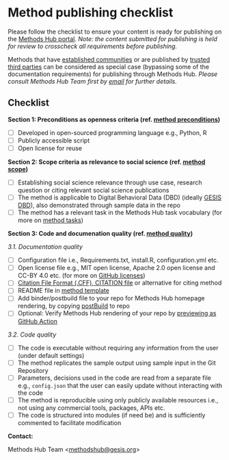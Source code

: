 # Method publishing checklist

Please follow the checklist to ensure your content is ready for publishing on the [Methods Hub portal](https://methodshub.gesis.org/). *Note: the content submitted for publishing is held for review to crosscheck all requirements before publishing.*

Methods that have [established communities](https://github.com/GESIS-Methods-Hub/guidelines-for-methods/blob/main/method-submission-guidelines.md#13alternative-for-established-methods) or are published by [trusted third parties](https://github.com/GESIS-Methods-Hub/guidelines-for-methods/blob/main/method-submission-guidelines.md#12trusted-third-party-review-bodies) can be considered as special case (bypassing some of the documentation requirements) for publishing through Methods Hub. *Please consult Methods Hub Team first by [email](methodshub@gesis.org) for further details.*

## Checklist
**Section 1:  Preconditions as openness criteria (ref. [method preconditions](https://github.com/GESIS-Methods-Hub/guidelines-for-methods/blob/main/method-submission-guidelines.md#3-method-preconditions))**
- [ ] Developed in open-sourced programming language e.g., Python, R 
- [ ] Publicly accessible script 
- [ ] Open license for reuse 

**Section 2:  Scope criteria as relevance to social science (ref. [method scope](https://github.com/GESIS-Methods-Hub/guidelines-for-methods/blob/main/method-submission-guidelines.md#4-scoping-criteria))**
- [ ] Establishing social science relevance through use case, research question or citing relevant social science publications 
- [ ] The method is applicable to Digital Behavioral Data (DBD) (ideally [GESIS DBD](https://www.gesis.org/en/institute/about-us/digital-behavioral-data)), also demonstrated through sample data in the repo 
- [ ] The method has a relevant task in the Methods Hub task vocabulary (for more on [method tasks](https://github.com/GESIS-Methods-Hub/guidelines-for-methods/blob/main/methods-tasks.md))

**Section 3:   Code and documenation quality (ref. [method quality](https://github.com/GESIS-Methods-Hub/guidelines-for-methods/blob/main/method-submission-guidelines.md#5-method-quality-guidelines))**

*3.1. Documentation quality* 
- [ ] Configuration file i.e., Requirements.txt, install.R, configuration.yml etc. 
- [ ] Open license file e.g., MIT open license, Apache 2.0 open license and CC-BY 4.0 etc. (for more on [GitHub licenses](https://docs.github.com/en/communities/setting-up-your-project-for-healthy-contributions/adding-a-license-to-a-repository))
- [ ] [Citation File Format (.CFF), CITATION file](https://citation-file-format.github.io/) or alternative for citing method 
- [ ] README file in [method template](https://github.com/GESIS-Methods-Hub/guidelines-for-methods/blob/main/method-README-template.md) 
- [ ] Add binder/postbuild file to your repo for Methods Hub homepage rendering, by copying [postBuild](https://methodshub.gesis.org/snippet/postBuild) to repo 
- [ ] Optional: Verify Methods Hub rendering of your repo by [previewing as GitHub Action](https://github.com/GESIS-Methods-Hub/preview?tab=readme-ov-file#usage) 

*3.2. Code quality*
- [ ] The code is executable without requiring any information from the user (under default settings)
- [ ] The method replicates the sample output using sample input in the Git Repository 
- [ ] Parameters, decisions used in the code are read from a separate file e.g., `config.json` that the user can easily update without interacting with the code 
- [ ] The method is reproducible using only publicly available resources i.e., not using any commercial tools, packages, APIs etc. 
- [ ] The code is structured into modules (if need be) and is sufficiently commented to facilitate modification 

**Contact:** 

Methods Hub Team &lt;[methodshub@gesis.org][methodshub-email]&gt;

[methodshub-email]: mailto:methodshub@gesis.org
